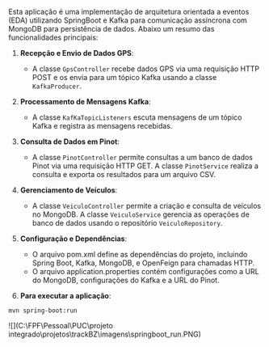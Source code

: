 Esta aplicação é uma implementação de arquitetura orientada a eventos (EDA) utilizando SpringBoot e Kafka para comunicação assíncrona com MongoDB para persistência de dados. Abaixo um resumo das funcionalidades principais:

1. **Recepção e Envio de Dados GPS**:
   - A classe `GpsController` recebe dados GPS via uma requisição HTTP POST e os envia para um tópico Kafka usando a classe `KafkaProducer`.

2. **Processamento de Mensagens Kafka**:
   - A classe `KafKaTopicListeners` escuta mensagens de um tópico Kafka e registra as mensagens recebidas.

3. **Consulta de Dados em Pinot**:
   - A classe `PinotController` permite consultas a um banco de dados Pinot via uma requisição HTTP GET. A classe `PinotService` realiza a consulta e exporta os resultados para um arquivo CSV.

4. **Gerenciamento de Veículos**:
   - A classe `VeiculoController` permite a criação e consulta de veículos no MongoDB. A classe `VeiculoService` gerencia as operações de banco de dados usando o repositório `VeiculoRepository`.

5. **Configuração e Dependências**:
   - O arquivo pom.xml define as dependências do projeto, incluindo Spring Boot, Kafka, MongoDB, e OpenFeign para chamadas HTTP.
   - O arquivo application.properties contém configurações como a URL do MongoDB, configurações do Kafka e a URL do Pinot.

6. **Para executar a aplicação**: 

`mvn spring-boot:run`



![](C:\FPF\Pessoal\PUC\projeto integrado\projetos\trackBZ\imagens\springboot_run.PNG)
